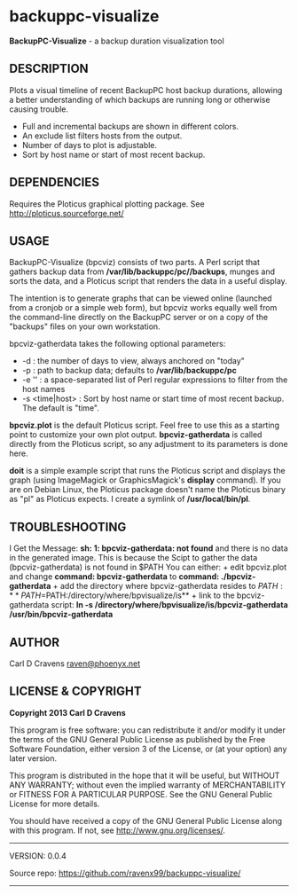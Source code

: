 backuppc-visualize
==================

**BackupPC-Visualize** - a backup duration visualization tool


DESCRIPTION
-----------

Plots a visual timeline of recent BackupPC host backup durations,
allowing a better understanding of which backups are running long or
otherwise causing trouble.

  + Full and incremental backups are shown in different colors.
  + An exclude list filters hosts from the output.
  + Number of days to plot is adjustable.
  + Sort by host name or start of most recent backup.


DEPENDENCIES
------------

Requires the Ploticus graphical plotting package.
See <http://ploticus.sourceforge.net/>


USAGE
-----

BackupPC-Visualize (bpcviz) consists of two parts.  A Perl script that
gathers backup data from **/var/lib/backuppc/pc/<host>/backups**, munges
and sorts the data, and a Ploticus script that renders the data in a
useful display.

The intention is to generate graphs that can be viewed online
(launched from a cronjob or a simple web form), but bpcviz works
equally well from the command-line directly on the BackupPC server or
on a copy of the "backups" files on your own workstation.

bpcviz-gatherdata takes the following optional parameters:

  + -d <days> : the number of days to view, always anchored on "today"
  + -p <path> : path to backup data; defaults to
    **/var/lib/backuppc/pc**
  + -e '<exclude list>' : a space-separated list of Perl regular
    expressions to filter from the host names
  + -s <time|host> : Sort by host name or start time of most recent
    backup.  The default is "time".

**bpcviz.plot** is the default Ploticus script.  Feel free to use this
as a starting point to customize your own plot output.
**bpcviz-gatherdata** is called directly from the Ploticus script, so any
adjustment to its parameters is done here.

**doit** is a simple example script that runs the Ploticus script and
displays the graph (using ImageMagick or GraphicsMagick's **display**
command).  If you are on Debian Linux, the Ploticus package doesn't
name the Ploticus binary as "pl" as Ploticus expects.  I create a
symlink of **/usr/local/bin/pl**.

TROUBLESHOOTING
---------------
I Get the Message: **sh: 1: bpcviz-gatherdata: not found** and there is
no data in the generated image.
This is because the Scipt to gather the data (bpcviz-gatherdata) is not found in $PATH
You can either:
	+ edit bpcviz.plot and change **command: bpcviz-gatherdata** to **command: ./bpcviz-gatherdata**
	+ add the directory where bpcviz-gatherdata resides to $PATH: **PATH=$PATH:/directory/where/bpvisualize/is**
	+ link to the bpcviz-gatherdata script: **ln -s /directory/where/bpvisualize/is/bpcviz-gatherdata /usr/bin/bpcviz-gatherdata**




AUTHOR
------

  Carl D Cravens <raven@phoenyx.net>


LICENSE & COPYRIGHT
-------------------

**Copyright 2013 Carl D Cravens**

This program is free software: you can redistribute it and/or modify
it under the terms of the GNU General Public License as published by
the Free Software Foundation, either version 3 of the License, or
(at your option) any later version.

This program is distributed in the hope that it will be useful,
but WITHOUT ANY WARRANTY; without even the implied warranty of
MERCHANTABILITY or FITNESS FOR A PARTICULAR PURPOSE.  See the
GNU General Public License for more details.

You should have received a copy of the GNU General Public License
along with this program.  If not, see <http://www.gnu.org/licenses/>.

------------------------------------------------------------------------

VERSION: 0.0.4

Source repo: <https://github.com/ravenx99/backuppc-visualize/>

------------------------------------------------------------------------
